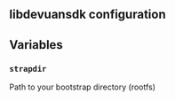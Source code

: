libdevuansdk configuration
--------------------------

## Variables

### `strapdir`
Path to your bootstrap directory (rootfs)
